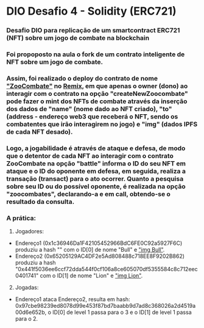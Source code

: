 # DIO Desafio 4 - Solidity (ERC721)

### Desafio DIO para replicação de um smartcontract ERC721 (NFT) sobre um jogo de combate na blockchain

### Foi propoposto na aula o fork de um contrato inteligente de NFT sobre um jogo de combate.

### Assim, foi realizado o deploy do contrato de nome ["ZooCombate"](https://sepolia.etherscan.io/address/0x509DaE1AC6fd52913D084417ED674D20e9260c3d) no [Remix](https://remix.ethereum.org/), em que apenas o owner (dono) ao interagir com o contrato na opção "createNewZoocombate" pode fazer o mint dos NFTs de combate através da inserção dos dados de "name" (nome dado ao NFT criado), "to" (address - endereço web3 que receberá o NFT, sendo os combatentes que irão interagirem no jogo) e "img" (dados IPFS de cada NFT desado).

### Logo, a jogabilidade é através de ataque e defesa, de modo que o detentor de cada NFT ao interagir com o contrato ZooCombate na opção "battle" informa o ID do seu NFT em ataque e o ID do oponente em defesa, em seguida, realiza a transação (transact) para o ato ocorrer. Quanto a pesquisa sobre seu ID ou do possível oponente, é realizada na opção "zoocombates", declarando-a e em call, obtendo-se o resultado da consulta.

### A prática:
1. Jogadores:
 - Endereço1 (0x1c36946Da1F42105452966BdC6FE0C92a5927F6C) produziu a hash "" com o ID[0] de nome "Bull" e ["img Bull"](https://ipfs.io/ipfs/QmZKvPys3sAepEjVbjLPyBMuCamKcKeNkJ2cDrsom5RzMV?filename=BullKawaii.jpg).
 - Endereço2 (0x65205129AC4DF2e5Ad808488c718EE8F9202B862) produziu a hash "0x441f5036ee6ccf72dda544f0cf106a8ce605070df5355584c8c712eec0401741" com o ID[1] de nome "Lion" e ["img Lion"](https://ipfs.io/ipfs/QmWp4UTWMDh4pWdEqX1xtfZ4ZupWTX18JnHUvZSXDt9f93?filename=LionRobotKawaiiTest.jpg).
2. Jogadas:
 - Endereço1 ataca Endereço2, resulta em hash: 0x97cbe98239ed8078d99e453f87bd7baabb9d7ad8c368026a2d4519a00d6e652b, o ID[0] de level 1 passa para o 3 e o ID[1] de level 1 passa para o 2.